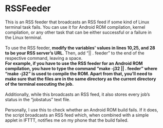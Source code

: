 # RSSFeeder
This is an RSS feeder that broadcasts an RSS feed if some kind of Linux terminal task fails. You can use it for Android ROM compilation, kernel compilation, or any other task that can be either successful or a failure in the Linux terminal.<br><br>
To use the RSS feeder, <b>modify the variables' values in lines 10,25, and 28 to be your RSS server’s URL</b>. Then, add “|| . feeder” to the end of the respective command, leaving a space.<br><b>For example, if you have to use the RSS feeder for an Android ROM compilation, you have to type the command “make -j32 || . feeder” where “make -j32” is used to compile the ROM. Apart from that, you’ll need to make sure that the files are in the same directory as the current directory of the terminal executing the job.</b><br><br>
Additionally, while this broadcasts an RSS feed, it also stores every job’s status in the “jobstatus” text file.<br><br>
Personally, I use this to check whether an Android ROM build fails. If it does, the script broadcasts an RSS feed which, when combined with a simple applet in IFTTT, notifies me on my phone that the build failed.

